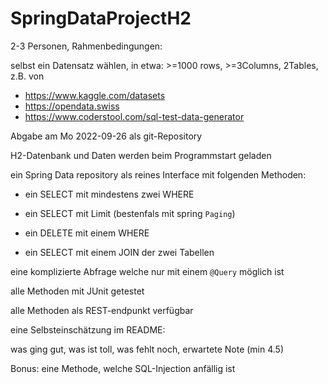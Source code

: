 # SpringDataProjectH2
2-3 Personen, Rahmenbedingungen:

selbst ein Datensatz wählen, in etwa: >=1000 rows, >=3Columns, 2Tables, z.B. von

- https://www.kaggle.com/datasets
- https://opendata.swiss
- https://www.coderstool.com/sql-test-data-generator

Abgabe am Mo 2022-09-26 als git-Repository

H2-Datenbank und Daten werden beim Programmstart geladen

ein Spring Data repository als reines Interface mit folgenden Methoden:

- ein SELECT mit mindestens zwei WHERE

- ein SELECT mit Limit (bestenfals mit spring `Paging`)

- ein DELETE mit einem WHERE

- ein SELECT mit einem JOIN der zwei Tabellen

eine komplizierte Abfrage welche nur mit einem `@Query` möglich ist

alle Methoden mit JUnit getestet

alle Methoden als REST-endpunkt verfügbar

eine Selbsteinschätzung im README:

was ging gut, was ist toll, was fehlt noch, erwartete Note (min 4.5)

Bonus: eine Methode, welche SQL-Injection anfällig ist